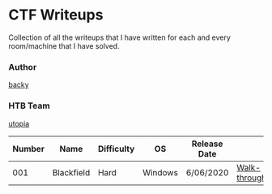 # CTF Writeups

Collection of all the writeups that I have written for each and every room/machine that I have solved.

### Author

[backy](https://www.hackthebox.eu/home/users/profile/492944)

### HTB Team

[utopia]()


| Number | Name | Difficulty | OS | Release Date | |
| --- | --- | --- | --- | --- | --- |
| 001 | Blackfield | Hard | Windows | 6/06/2020 | [Walk-through](./ctfs/blackfield.md) |

